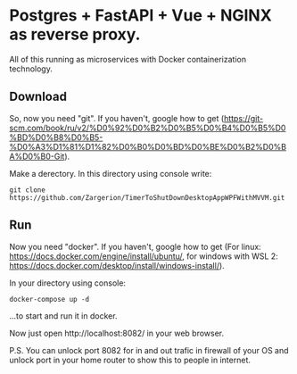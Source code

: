 # Postgres + FastAPI + Vue + NGINX as reverse proxy.
All of this running as microservices with Docker containerization technology.

## Download 

So, now you need "git". If you haven't, google how to get (https://git-scm.com/book/ru/v2/%D0%92%D0%B2%D0%B5%D0%B4%D0%B5%D0%BD%D0%B8%D0%B5-%D0%A3%D1%81%D1%82%D0%B0%D0%BD%D0%BE%D0%B2%D0%BA%D0%B0-Git).

Make a derectory. In this directory using console write:

```git clone https://github.com/Zargerion/TimerToShutDownDesktopAppWPFWithMVVM.git```

## Run

Now you need "docker". If you haven't, google how to get (For linux: https://docs.docker.com/engine/install/ubuntu/, for windows with WSL 2: https://docs.docker.com/desktop/install/windows-install/).

In your directory using console:

```docker-compose up -d```

...to start and run it in docker.

Now just open http://localhost:8082/ in your web browser.

P.S. You can unlock port 8082 for in and out trafic in firewall of your OS and unlock port in your home router to show this to people in internet.




